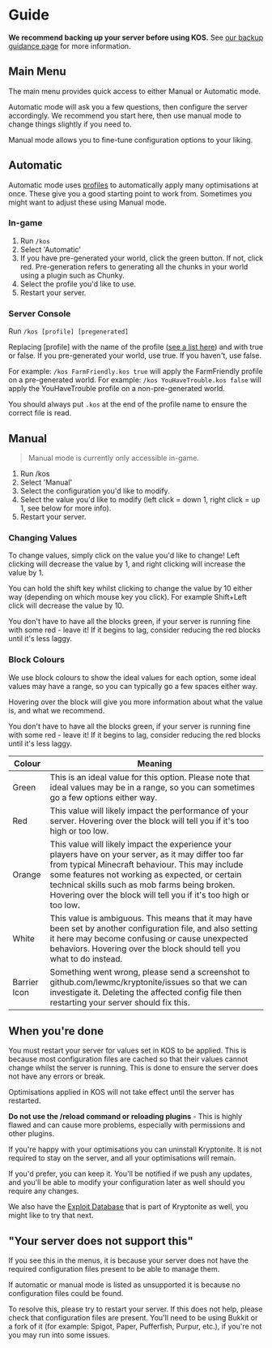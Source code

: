 # Guide

<warning>
    <strong>We recommend backing up your server before using KOS.</strong>
    See <a href="KR-Backup.md">our backup guidance page</a> for more information.
</warning>

## Main Menu
The main menu provides quick access to either Manual or Automatic mode.

Automatic mode will ask you a few questions, then configure the server accordingly. We recommend you start here, then use manual mode to change things slightly if you need to.

Manual mode allows you to fine-tune configuration options to your liking.

## Automatic
Automatic mode uses [profiles](KR-Profiles.md) to automatically apply many optimisations at once.
These give you a good starting point to work from.
Sometimes you might want to adjust these using Manual mode.

### In-game
1. Run `/kos`
2. Select 'Automatic'
3. If you have pre-generated your world, click the green button. If not, click red. Pre-generation refers to generating all the chunks in your world using a plugin such as Chunky.
4. Select the profile you'd like to use.
5. Restart your server.

### Server Console
Run `/kos [profile] [pregenerated]`

Replacing [profile] with the name of the profile ([see a list here](KR-Profiles.md)) and <pregenerated> with true or false. If you pre-generated your world, use true. If you haven't, use false.

For example: `/kos FarmFriendly.kos true` will apply the FarmFriendly profile on a pre-generated world.
For example: `/kos YouHaveTrouble.kos false` will apply the YouHaveTrouble profile on a non-pre-generated world.

You should always put `.kos` at the end of the profile name to ensure the correct file is read.

## Manual

> Manual mode is currently only accessible in-game.

1. Run /kos
2. Select 'Manual'
3. Select the configuration you'd like to modify.
4. Select the value you'd like to modify (left click = down 1, right click = up 1, see below for more info).
5. Restart your server.

### Changing Values
To change values, simply click on the value you'd like to change! Left clicking will decrease the value by 1, and right clicking will increase the value by 1.

You can hold the shift key whilst clicking to change the value by 10 either way (depending on which mouse key you click). For example Shift+Left click will decrease the value by 10.

You don't have to have all the blocks green, if your server is running fine with some red - leave it! If it begins to lag, consider reducing the red blocks until it's less laggy.

### Block Colours
We use block colours to show the ideal values for each option, some ideal values may have a range, so you can typically go a few spaces either way.

Hovering over the block will give you more information about what the value is, and what we recommend.

You don't have to have all the blocks green, if your server is running fine with some red - leave it! If it begins to lag, consider reducing the red blocks until it's less laggy.

| Colour       | Meaning                                                                                                                                                                                                                                                                                                                          |
|--------------|----------------------------------------------------------------------------------------------------------------------------------------------------------------------------------------------------------------------------------------------------------------------------------------------------------------------------------|
| Green        | This is an ideal value for this option. Please note that ideal values may be in a range, so you can sometimes go a few options either way.                                                                                                                                                                                       |
| Red          | This value will likely impact the performance of your server. Hovering over the block will tell you if it's too high or too low.                                                                                                                                                                                                 |
| Orange       | This value will likely impact the experience your players have on your server, as it may differ too far from typical Minecraft behaviour. This may include some features not working as expected, or certain technical skills such as mob farms being broken. Hovering over the block will tell you if it's too high or too low. |
| White        | This value is ambiguous. This means that it may have been set by another configuration file, and also setting it here may become confusing or cause unexpected behaviors. Hovering over the block should tell you what to do instead.                                                                                            | 
| Barrier Icon | Something went wrong, please send a screenshot to github.com/lewmc/kryptonite/issues so that we can investigate it. Deleting the affected config file then restarting your server should fix this.                                                                                                                               | 

## When you're done
You must restart your server for values set in KOS to be applied.
This is because most configuration files are cached so that their values cannot change whilst the server is running.
This is done to ensure the server does not have any errors or break.

Optimisations applied in KOS will not take effect until the server has restarted.

**Do not use the /reload command or reloading plugins** - This is highly flawed and can cause more problems, especially with permissions and other plugins.

If you're happy with your optimisations you can uninstall Kryptonite.
It is not required to stay on the server, and all your optimisations will remain.

If you'd prefer, you can keep it. You'll be notified if we push any updates, and you'll be able to modify your configuration later as well should you require any changes.

We also have the [Exploit Database](KR-Exploit-Database.md) that is part of Kryptonite as well, you might like to try that next.

## "Your server does not support this"
If you see this in the menus, it is because your server does not have the required configuration files present to be able to manage them.

If automatic or manual mode is listed as unsupported it is because no configuration files could be found.

To resolve this, please try to restart your server. If this does not help, please check that configuration files are present. You'll need to be using Bukkit or a fork of it (for example: Spigot, Paper, Pufferfish, Purpur, etc.), if you're not you may run into some issues.
